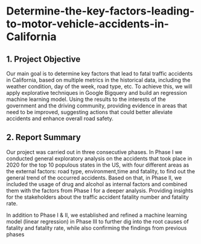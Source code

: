 # Determine-the-key-factors-leading-to-motor-vehicle-accidents-in-California
## <b> 1. Project Objective</b>
Our main goal is to determine key factors that lead to fatal traffic accidents in California, based on multiple metrics in the historical data, including the weather condition, day of the week, road type, etc. To achieve this, we will apply explorative techniques in Google Bigquery and build an regression machine learning model. Using the results to the interests of the government and the driving community, providing evidence in areas that need to be improved, suggesting actions that could better alleviate accidents and enhance overall road safety.
## <b> 2. Report Summary</b>
Our project was carried out in three consecutive phases. In Phase I we conducted general exploratory analysis on the accidents that took place in 2020 for the top 10 populous states in the US, with four different areas as the external factors: road type, environment,time and fatality, to find out the general trend of the occurred accidents. Based on that, in Phase II, we included the usage of drug and alcohol as internal factors and combined them with the factors from Phase I for a deeper analysis. Providing insights for the stakeholders about the traffic accident fatality number and fatality rate.

In addition to Phase I & II, we established and refined a machine learning model (linear regression) in Phase III to further dig into the root causes of fatality and fatality rate, while also confirming the findings from previous phases
